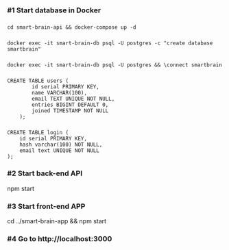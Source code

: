 ### #1 Start database in Docker

###
    cd smart-brain-api && docker-compose up -d
	
###
    docker exec -it smart-brain-db psql -U postgres -c "create database smartbrain"
	
###
    docker exec -it smart-brain-db psql -U postgres && \connect smartbrain
	
###
    CREATE TABLE users (
    		id serial PRIMARY KEY, 
    		name VARCHAR(100), 
    		email TEXT UNIQUE NOT NULL, 
    		entries BIGINT DEFAULT 0,
    		joined TIMESTAMP NOT NULL
    	);   

###
	CREATE TABLE login (
		id serial PRIMARY KEY,
		hash varchar(100) NOT NULL,
		email text UNIQUE NOT NULL
	);


### #2 Start back-end API
npm start

### #3 Start front-end APP
cd ../smart-brain-app && npm start

### #4 Go to http://localhost:3000
